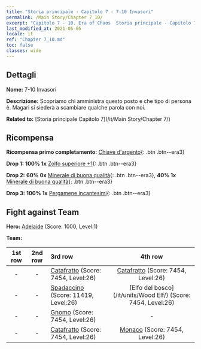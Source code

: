 ```yaml
---
title: "Storia principale - Capitolo 7 - 7-10 Invasori"
permalink: /Main Story/Chapter 7_10/
excerpt: "Capitolo 7 - 10. Era of Chaos  Storia principale - Capitolo 7_10. 7-10 Invasori"
last_modified_at: 2021-05-05
locale: it
ref: "Chapter 7_10.md"
toc: false
classes: wide
---
```


## Dettagli

 **Nome:** 7-10 Invasori

 **Descrizione:** Scopriamo chi amministra questo posto e che tipo di persona è. Magari si siederà a scambiare qualche parola con noi.

 **Related to:** [Storia principale Capitolo 7](/it/Main Story/Chapter 7/)

## Ricompensa

 **Ricompensa primo completamento:** [Chiave d'argento](/ItemsIT/con_693/){: .btn .btn--era3}

 **Drop 1:** **100% 1x** [Zolfo superiore +1](/ItemsIT/mat_22/){: .btn .btn--era3}

 **Drop 2:** **60% 0x** [Minerale di buona qualità](/ItemsIT/mat_12/){: .btn .btn--era3}, **40% 1x** [Minerale di buona qualità](/ItemsIT/mat_12/){: .btn .btn--era3}

 **Drop 3:** **100% 1x** [Pergamene incantesimi](/ItemsIT/con_694/){: .btn .btn--era3}


## Fight against Team
 **Hero:** [Adelaide](/it/heroes/Adelaide/) (Score: 1000, Level:1)

 **Team:**


  | 1st row | 2nd row | 3rd row | 4th row |
  |:----:|:----:|:----|:----:|
  | - | - | [Catafratto](/it/units/Cavalier/) (Score: 7454, Level:26)  | [Catafratto](/it/units/Cavalier/) (Score: 7454, Level:26)  |
  | - | - | [Spadaccino](/it/units/Swordsman/) (Score: 11419, Level:26)  | [Elfo del bosco](/it/units/Wood Elf/) (Score: 7454, Level:26)  |
  | - | - | [Gnomo](/it/units/Dwarf/) (Score: 7454, Level:26)  | - |
  | - | - | [Catafratto](/it/units/Cavalier/) (Score: 7454, Level:26)  | [Monaco](/it/units/Monk/) (Score: 7454, Level:26)  |


